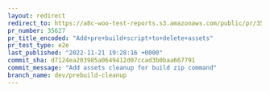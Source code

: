 ```yaml
---
layout: redirect
redirect_to: https://a8c-woo-test-reports.s3.amazonaws.com/public/pr/35627/e2e/index.html
pr_number: 35627
pr_title_encoded: "Add+pre+build+script+to+delete+assets"
pr_test_type: e2e
last_published: "2022-11-21 19:28:16 +0000"
commit_sha: d7124ea203985a0649412d07ccad3b0baa667791
commit_message: "Add assets cleanup for build zip command"
branch_name: dev/prebuild-cleanup
---
```

